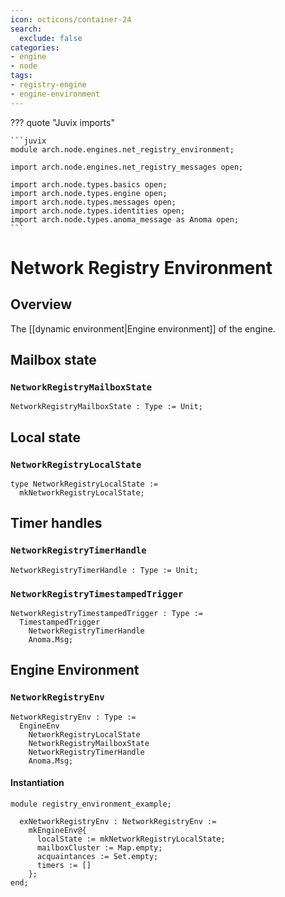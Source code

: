 ```yaml
---
icon: octicons/container-24
search:
  exclude: false
categories:
- engine
- node
tags:
- registry-engine
- engine-environment
---
```


??? quote "Juvix imports"

    ```juvix
    module arch.node.engines.net_registry_environment;

    import arch.node.engines.net_registry_messages open;

    import arch.node.types.basics open;
    import arch.node.types.engine open;
    import arch.node.types.messages open;
    import arch.node.types.identities open;
    import arch.node.types.anoma_message as Anoma open;
    ```

# Network Registry Environment

## Overview

The [[dynamic environment|Engine environment]] of the engine.

## Mailbox state

### `NetworkRegistryMailboxState`

<!-- --8<-- [start:NetworkRegistryMailboxState] -->
```juvix
NetworkRegistryMailboxState : Type := Unit;
```
<!-- --8<-- [end:NetworkRegistryMailboxState] -->

## Local state

### `NetworkRegistryLocalState`

<!-- --8<-- [start:NetworkRegistryLocalState] -->
```juvix
type NetworkRegistryLocalState :=
  mkNetworkRegistryLocalState;
```
<!-- --8<-- [end:NetworkRegistryLocalState] -->

## Timer handles

### `NetworkRegistryTimerHandle`

<!-- --8<-- [start:NetworkRegistryTimerHandle] -->
```juvix
NetworkRegistryTimerHandle : Type := Unit;
```
<!-- --8<-- [end:NetworkRegistryTimerHandle] -->

### `NetworkRegistryTimestampedTrigger`

<!-- --8<-- [start:NetworkRegistryTimestampedTrigger] -->
```juvix
NetworkRegistryTimestampedTrigger : Type :=
  TimestampedTrigger
    NetworkRegistryTimerHandle
    Anoma.Msg;
```
<!-- --8<-- [end:NetworkRegistryTimestampedTrigger] -->

## Engine Environment

### `NetworkRegistryEnv`

<!-- --8<-- [start:NetworkRegistryEnv] -->
```juvix
NetworkRegistryEnv : Type :=
  EngineEnv
    NetworkRegistryLocalState
    NetworkRegistryMailboxState
    NetworkRegistryTimerHandle
    Anoma.Msg;
```
<!-- --8<-- [end:NetworkRegistryEnv] -->

#### Instantiation

<!-- --8<-- [start:exNetworkRegistryEnv] -->
```juvix extract-module-statements
module registry_environment_example;

  exNetworkRegistryEnv : NetworkRegistryEnv :=
    mkEngineEnv@{
      localState := mkNetworkRegistryLocalState;
      mailboxCluster := Map.empty;
      acquaintances := Set.empty;
      timers := []
    };
end;
```
<!-- --8<-- [end:exNetworkRegistryEnv] -->
